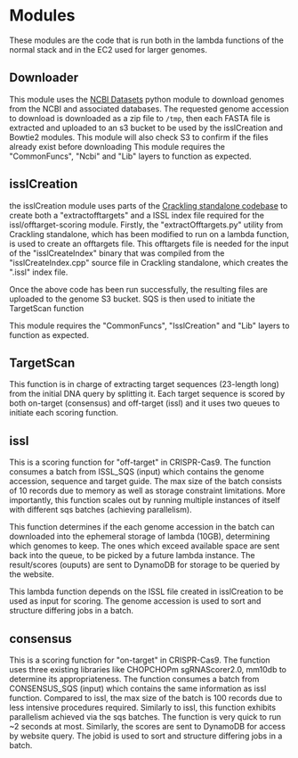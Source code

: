 # Modules
These modules are the code that is run both in the lambda functions of the normal stack and in the EC2 used for larger genomes.

## Downloader
This module uses the [NCBI Datasets](https://github.com/ncbi/datasets) python module to download genomes from the NCBI and associated databases. The requested genome accession to download is downloaded as a zip file to `/tmp`, then each FASTA file is extracted and uploaded to an s3 bucket to be used by the isslCreation and Bowtie2 modules. This module will also check S3 to confirm if the files already exist before downloading
This module requires the "CommonFuncs", "Ncbi" and "Lib" layers to function as expected.


## isslCreation
the isslCreation module uses parts of the [Crackling standalone codebase](https://github.com/bmds-lab/Crackling) to create both a "extractofftargets" and a ISSL index file required for the issl/offtarget-scoring module. Firstly, the "extractOfftargets.py" utility from Crackling standalone, which has been modified to run on a lambda function, is used to create an offtargets file. This offtargets file is needed for the input of the "isslCreateIndex" binary that was compiled from the "isslCreateIndex.cpp" source file in Crackling standalone, which creates the ".issl" index file.

Once the above code has been run successfully, the resulting files are uploaded to the genome S3 bucket. SQS is then used to initiate the TargetScan function

This module requires the "CommonFuncs", "IsslCreation" and "Lib" layers to function as expected.

## TargetScan
This function is in charge of extracting target sequences (23-length long) from the initial DNA query by splitting it. Each target sequence is scored by both on-target (consensus) and off-target (issl) and it uses two queues to initiate each scoring function.

## issl
This is a scoring function for "off-target" in CRISPR-Cas9. The function consumes a batch from ISSL_SQS (input) which contains the genome accession, sequence and target guide. The max size of the batch consists of 10 records due to memory as well as storage constraint limitations. More importantly, this function scales out by running multiple instances of itself with different sqs batches (achieving parallelism).

This function determines if the each genome accession in the batch can downloaded into the ephemeral storage of lambda (10GB), determining which genomes to keep. The ones which exceed available space are sent back into the queue, to be picked by a future lambda instance. The result/scores (ouputs) are sent to DynamoDB for storage to be queried by the website.

This lambda function depends on the ISSL file created in isslCreation to be used as input for scoring. The genome accession is used to sort and structure differing jobs in a batch.

## consensus
This is a scoring function for "on-target" in CRISPR-Cas9. The function uses three existing libraries like CHOPCHOPm sgRNAScorer2.0, mm10db to determine its appropriateness. The function consumes a batch from CONSENSUS_SQS (input) which contains the same information as issl function. Compared to issl, the max size of the batch is 100 records due to less intensive procedures required. Similarly to issl, this function exhibits parallelism achieved via the sqs batches.
The function is very quick to run ~2 seconds at most. Similarly, the scores are sent to DynamoDB for access by website query. The jobid is used to sort and structure differing jobs in a batch. 
